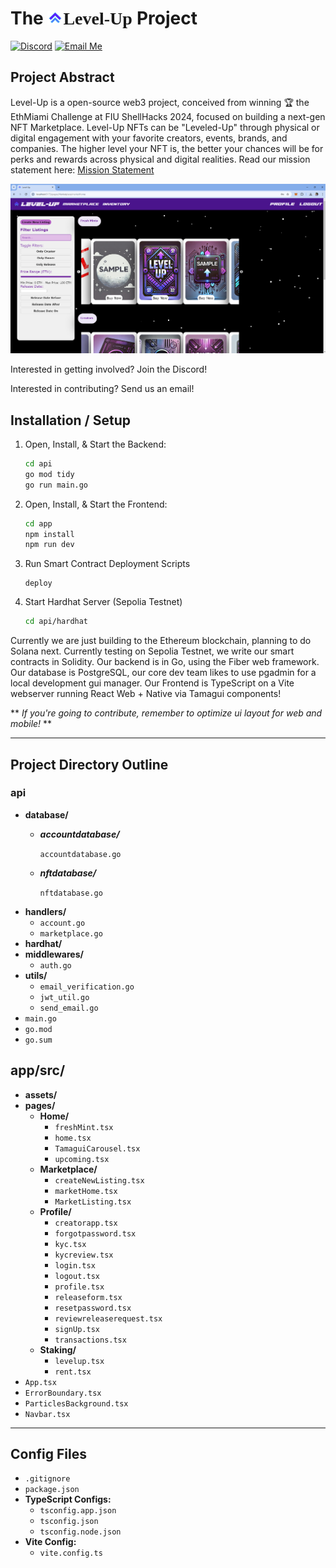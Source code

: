 # The <img src="./app/public/LevelUpIconnobg.png" alt="Logo" width="25"/><span style="font-family:'PaladinsLaser';">Level-Up </span> Project

[![Discord](https://img.shields.io/discord/f6kwhSEp?label=&logo=discord&color=5865F2&labelColor=gray)](https://discord.gg/f6kwhSEp)  [![Email Me](https://img.shields.io/badge/Email-blue?logo=gmail&logoColor=white)](mailto:npastrana15@outlook.com)

## Project Abstract
Level-Up is a open-source web3 project, conceived from winning 🏆 the EthMiami Challenge at FIU ShellHacks 2024, focused on building a next-gen NFT Marketplace. Level-Up NFTs can be "Leveled-Up" through physical or digital engagement with your favorite creators, events, brands, and companies. The higher level your NFT is, the better your chances will be for perks and rewards across physical and digital realities. Read our mission statement here:  [Mission Statement](https://docs.google.com/document/d/1lNKjT-8U095Y8X2VzrIardgacW-AdabSoBK0094m62Q/edit?usp=drive_link)

![Picture of Level-Up Marketplace page](./app/src/assets/v1market.png)

Interested in getting involved? Join the Discord!

Interested in contributing? Send us an email! 

## Installation / Setup

1. Open, Install, & Start the Backend:
   ```bash
   cd api
   go mod tidy
   go run main.go
   ```

2. Open, Install, & Start the Frontend:
   ```bash
   cd app
   npm install
   npm run dev
   ```

3. Run Smart Contract Deployment Scripts
   ```base
   deploy
   ```

4. Start Hardhat Server (Sepolia Testnet)
   ```bash
   cd api/hardhat
   ```

Currently we are just building to the Ethereum blockchain, planning to do Solana next. Currently testing on Sepolia Testnet, we write our smart contracts in Solidity. Our backend is in Go, using the Fiber web framework. Our database is PostgreSQL, our core dev team likes to use pgadmin for a local development gui manager. Our Frontend is TypeScript on a Vite webserver running React Web + Native via Tamagui components! 

** *If you're going to contribute, remember to optimize ui layout for web and mobile!* **

---
## Project Directory Outline
### api
- **database/**
  - ***accountdatabase/***

    `accountdatabase.go`
  - ***nftdatabase/***
    
    `nftdatabase.go`
- **handlers/**
  - `account.go`
  - `marketplace.go`
- **hardhat/**
- **middlewares/**
  - `auth.go`
- **utils/**
  - `email_verification.go`
  - `jwt_util.go`
  - `send_email.go`
- `main.go`
- `go.mod`
- `go.sum`

## app/src/
- **assets/**
- **pages/**
  - **Home/**
    - `freshMint.tsx`
    - `home.tsx`
    - `TamaguiCarousel.tsx`
    - `upcoming.tsx`
  - **Marketplace/**
    - `createNewListing.tsx`
    - `marketHome.tsx`
    - `MarketListing.tsx`
  - **Profile/**
    - `creatorapp.tsx`
    - `forgotpassword.tsx`
    - `kyc.tsx`
    - `kycreview.tsx`
    - `login.tsx`
    - `logout.tsx`
    - `profile.tsx`
    - `releaseform.tsx`
    - `resetpassword.tsx`
    - `reviewreleaserequest.tsx`
    - `signUp.tsx`
    - `transactions.tsx`
  - **Staking/**
    - `levelup.tsx`
    - `rent.tsx`
- `App.tsx`
- `ErrorBoundary.tsx`
- `ParticlesBackground.tsx`
- `Navbar.tsx`

---

## Config Files
- `.gitignore`
- `package.json`
- **TypeScript Configs:**
  - `tsconfig.app.json`
  - `tsconfig.json`
  - `tsconfig.node.json`
- **Vite Config:**
  - `vite.config.ts`


<style>
@font-face {
    font-family: 'PaladinsLaser';
    src: url('./app/public/fonts/PaladinsLaser.woff2') format('truetype');
}
</style>
